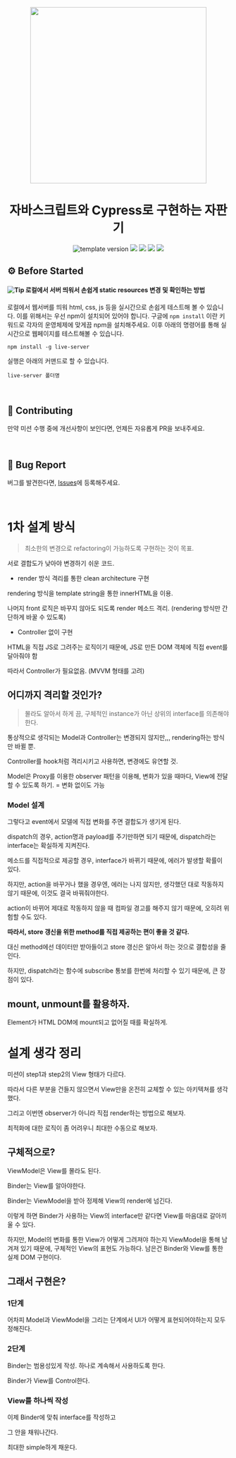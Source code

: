 <p align="middle" >
  <img src="https://nextstep-storage.s3.ap-northeast-2.amazonaws.com/536baaa17ed346bb851cc9f663edb069" width="400">
</p>
  <h1 align="middle">자바스크립트와 Cypress로 구현하는 자판기</h1>
  <p align="middle">
    <img src="https://img.shields.io/badge/version-1.0.0-blue?style=flat-square" alt="template version"/>
    <img src="https://img.shields.io/badge/language-html-red.svg?style=flat-square"/>
    <img src="https://img.shields.io/badge/language-css-blue.svg?style=flat-square"/>
    <img src="https://img.shields.io/badge/language-js-yellow.svg?style=flat-square"/>
    <img src="https://img.shields.io/badge/license-MIT-brightgreen.svg?style=flat-square"/>
  </p>
</p>

## ⚙️ Before Started

#### <img alt="Tip" src="https://img.shields.io/static/v1.svg?label=&message=Tip&style=flat-square&color=673ab8"> 로컬에서 서버 띄워서 손쉽게 static resources 변경 및 확인하는 방법

로컬에서 웹서버를 띄워 html, css, js 등을 실시간으로 손쉽게 테스트해 볼 수 있습니다. 이를 위해서는 우선 npm이 설치되어 있어야 합니다. 구글에 `npm install` 이란 키워드로 각자의 운영체제에 맞게끔 npm을 설치해주세요. 이후 아래의 명령어를 통해 실시간으로 웹페이지를 테스트해볼 수 있습니다.

```
npm install -g live-server
```

실행은 아래의 커맨드로 할 수 있습니다.

```
live-server 폴더명
```

<br/>

## 👏 Contributing

만약 미션 수행 중에 개선사항이 보인다면, 언제든 자유롭게 PR을 보내주세요.

<br/>

## 🐞 Bug Report

버그를 발견한다면, [Issues](https://github.com/next-step/js-vending-machine/issues)에 등록해주세요.

<br/>

# 1차 설계 방식

> 최소한의 변경으로 refactoring이 가능하도록 구현하는 것이 목표.

서로 결합도가 낮아야 변경하기 쉬운 코드.

- render 방식 격리를 통한 clean architecture 구현

rendering 방식을 template string을 통한 innerHTML을 이용.

나머지 front 로직은 바꾸지 않아도 되도록 render 메소드 격리. (rendering 방식만 간단하게 바꿀 수 있도록)

- Controller 없이 구현

HTML을 직접 JS로 그려주는 로직이기 때문에, JS로 만든 DOM 객체에 직접 event를 달아줘야 함

따라서 Controller가 필요없음. (MVVM 형태를 고려)

## 어디까지 격리할 것인가?

> 몰라도 알아서 하게 끔, 구체적인 instance가 아닌 상위의 interface를 의존해야한다.

통상적으로 생각되는 Model과 Controller는 변경되지 않지만,,, rendering하는 방식만 바뀔 뿐.

Controller를 hook처럼 격리시키고 사용하면, 변경에도 유연할 것.

Model은 Proxy를 이용한 observer 패턴을 이용해, 변화가 있을 때마다, View에 전달할 수 있도록 하기. = 변화 없이도 가능

### Model 설계

그렇다고 event에서 모델에 직접 변화를 주면 결합도가 생기게 된다.

dispatch의 경우, action명과 payload를 주기만하면 되기 때문에, dispatch라는 interface는 확실하게 지켜진다.

메소드를 직접적으로 제공할 경우, interface가 바뀌기 때문에, 에러가 발생할 확률이 있다.

하지만, action을 바꾸거나 했을 경우엔, 에러는 나지 않지만, 생각했던 대로 작동하지 않기 때문에, 이것도 결국 바꿔줘야한다.

action이 바뀌어 제대로 작동하지 않을 때 컴파일 경고를 해주지 않기 때문에, 오히려 위험할 수도 있다.

**따라서, store 갱신을 위한 method를 직접 제공하는 편이 좋을 것 같다.**

대신 method에선 데이터만 받아들이고 store 갱신은 알아서 하는 것으로 결합성을 줄인다.

하지만, dispatch라는 함수에 subscribe 통보를 한번에 처리할 수 있기 때문에, 큰 장점이 있다.

## mount, unmount를 활용하자.

Element가 HTML DOM에 mount되고 없어질 때를 확실하게.

# 설계 생각 정리

미션이 step1과 step2의 View 형태가 다르다.

따라서 다른 부분을 건들지 않으면서 View만을 온전히 교체할 수 있는 아키텍쳐를 생각했다.

그리고 이번엔 observer가 아니라 직접 render하는 방법으로 해보자.

최적화에 대한 로직이 좀 어려우니 최대한 수동으로 해보자.

## 구체적으로?

ViewModel은 View를 몰라도 된다.

Binder는 View를 알아야한다.

Binder는 ViewModel을 받아 정제해 View의 render에 넘긴다.

이렇게 하면 Binder가 사용하는 View의 interface만 같다면 View를 마음대로 갈아끼울 수 있다.

하지만, Model의 변화를 통한 View가 어떻게 그려져야 하는지 ViewModel을 통해 남겨져 있기 때문에, 구체적인 View의 표현도 가능하다. 남은건 Binder와 View를 통한 실제 DOM 구현이다.

## 그래서 구현은?

### 1단계

어차피 Model과 ViewModel을 그리는 단계에서 UI가 어떻게 표현되어야하는지 모두 정해진다.

### 2단계

Binder는 범용성있게 작성. 하나로 계속해서 사용하도록 한다.

Binder가 View를 Control한다.

### View를 하나씩 작성

이제 Binder에 맞춰 interface를 작성하고

그 안을 채워나간다.

최대한 simple하게 채운다.
